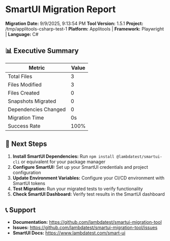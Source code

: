 # SmartUI Migration Report

**Migration Date:** 9/9/2025, 9:13:54 PM
**Tool Version:** 1.5.1
**Project:** /tmp/applitools-csharp-test-1
**Platform:** Applitools | **Framework:** Playwright | **Language:** C#

## 📊 Executive Summary

| Metric | Value |
|--------|-------|
| Total Files | 3 |
| Files Modified | 3 |
| Files Created | 0 |
| Snapshots Migrated | 0 |
| Dependencies Changed | 0 |
| Migration Time | 0s |
| Success Rate | 100% |

## 🚀 Next Steps

1. **Install SmartUI Dependencies:** Run `npm install @lambdatest/smartui-cli` or equivalent for your package manager
2. **Configure SmartUI:** Set up your SmartUI credentials and project configuration
3. **Update Environment Variables:** Configure your CI/CD environment with SmartUI tokens
4. **Test Migration:** Run your migrated tests to verify functionality
5. **Check SmartUI Dashboard:** Verify test results in the SmartUI dashboard

## 📞 Support

- **Documentation:** https://github.com/lambdatest/smartui-migration-tool
- **Issues:** https://github.com/lambdatest/smartui-migration-tool/issues
- **SmartUI Docs:** https://www.lambdatest.com/smart-ui


